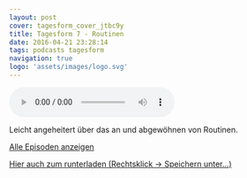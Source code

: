```yaml
---
layout: post
cover: tagesform_cover_jtbc9y
title: Tagesform 7 - Routinen
date: 2016-04-21 23:28:14
tags: podcasts tagesform 
navigation: true
logo: 'assets/images/logo.svg'
---
```


<audio controls>
  <source src="https://s3.eu-central-1.amazonaws.com/tagesform/tagesform_7.mp3" type="audio/mpeg">
</audio><br>

Leicht angeheitert über das an und abgewöhnen von Routinen.

<!-- more -->

<a href="{{ site.baseurl }}tag/tagesform/">Alle Episoden anzeigen</a>

[Hier auch zum runterladen (Rechtsklick -> Speichern unter...)](https://s3.eu-central-1.amazonaws.com/tagesform/tagesform_7.mp3)

